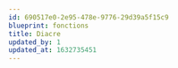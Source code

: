 ```yaml
---
id: 690517e0-2e95-478e-9776-29d39a5f15c9
blueprint: fonctions
title: Diacre
updated_by: 1
updated_at: 1632735451
---
```


